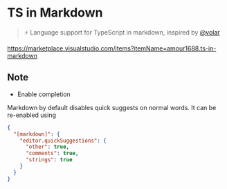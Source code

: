 # TS in Markdown

> ⚡ Language support for TypeScript in markdown, inspired by [@volar](https://github.com/johnsoncodehk/volar)

https://marketplace.visualstudio.com/items?itemName=amour1688.ts-in-markdown

## Note

* Enable completion

Markdown by default disables quick suggests on normal words. It can be re-enabled using

```json
{
  "[markdown]": {
    "editor.quickSuggestions": {
      "other": true,
      "comments": true,
      "strings": true
    }
  }
}
```
